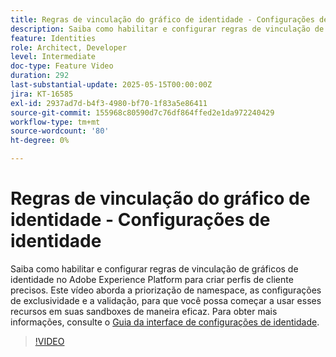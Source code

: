```yaml
---
title: Regras de vinculação do gráfico de identidade - Configurações de identidade
description: Saiba como habilitar e configurar regras de vinculação de gráficos de identidade no Adobe Experience Platform para criar perfis de cliente precisos.
feature: Identities
role: Architect, Developer
level: Intermediate
doc-type: Feature Video
duration: 292
last-substantial-update: 2025-05-15T00:00:00Z
jira: KT-16585
exl-id: 2937ad7d-b4f3-4980-bf70-1f83a5e86411
source-git-commit: 155968c80590d7c76df864ffed2e1da972240429
workflow-type: tm+mt
source-wordcount: '80'
ht-degree: 0%

---
```


# Regras de vinculação do gráfico de identidade - Configurações de identidade

Saiba como habilitar e configurar regras de vinculação de gráficos de identidade no Adobe Experience Platform para criar perfis de cliente precisos. Este vídeo aborda a priorização de namespace, as configurações de exclusividade e a validação, para que você possa começar a usar esses recursos em suas sandboxes de maneira eficaz. Para obter mais informações, consulte o [Guia da interface de configurações de identidade](https://experienceleague.adobe.com/pt-br/docs/experience-platform/identity/features/identity-graph-linking-rules/identity-settings-ui).

>[!VIDEO](https://video.tv.adobe.com/v/3458487/?learn=on&enablevpops)
